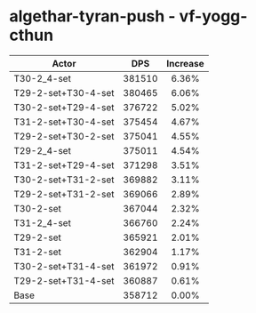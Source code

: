 # algethar-tyran-push - vf-yogg-cthun
| Actor | DPS | Increase |
|---|:---:|:---:|
|T30-2_4-set|381510|6.36%|
|T29-2-set+T30-4-set|380465|6.06%|
|T30-2-set+T29-4-set|376722|5.02%|
|T31-2-set+T30-4-set|375454|4.67%|
|T29-2-set+T30-2-set|375041|4.55%|
|T29-2_4-set|375011|4.54%|
|T31-2-set+T29-4-set|371298|3.51%|
|T30-2-set+T31-2-set|369882|3.11%|
|T29-2-set+T31-2-set|369066|2.89%|
|T30-2-set|367044|2.32%|
|T31-2_4-set|366760|2.24%|
|T29-2-set|365921|2.01%|
|T31-2-set|362904|1.17%|
|T30-2-set+T31-4-set|361972|0.91%|
|T29-2-set+T31-4-set|360887|0.61%|
|Base|358712|0.00%|
